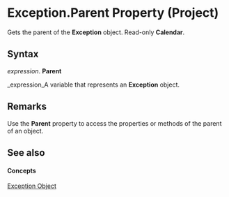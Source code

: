 
# Exception.Parent Property (Project)

Gets the parent of the  **Exception** object. Read-only **Calendar**.


## Syntax

 _expression_. **Parent**

 _expression_A variable that represents an  **Exception** object.


## Remarks

Use the  **Parent** property to access the properties or methods of the parent of an object.


## See also


#### Concepts


 [Exception Object](105372cd-2e8b-0fd0-f565-0a75c907a40a.md)

